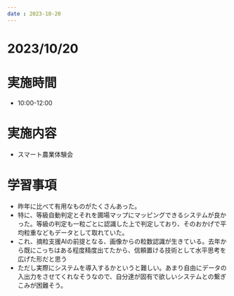 ```yaml
---
date : 2023-10-20
---
```


# 2023/10/20

# 実施時間
- 10:00-12:00

# 実施内容
- スマート農業体験会

# 学習事項
- 昨年に比べて有用なものがたくさんあった。
- 特に、等級自動判定とそれを圃場マップにマッピングできるシステムが良かった。等級の判定も一粒ごとに認識した上で判定しており、そのおかげで平均粒重などもデータとして取れていた。
- これ、摘粒支援AIの前提となる、画像からの粒数認識が生きている。去年から既にこっちはある程度精度出てたから、信頼置ける技術として水平思考を広げた形だと思う
- ただし実際にシステムを導入するかというと難しい。あまり自由にデータの入出力をさせてくれなそうなので、自分達が固有で欲しいシステムとの繋ぎこみが困難そう。